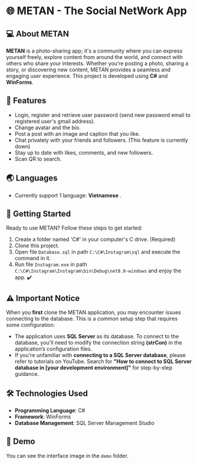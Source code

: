 # 🌐 METAN - The Social NetWork App
## 💻 About METAN
__METAN__ is a photo-sharing app; it's a community where you can express yourself freely, explore content from around the world, and connect with others who share your interests. Whether you’re posting a photo, sharing a story, or discovering new content, METAN provides a seamless and engaging user experience. This project is developed using __C#__ and __WinForms__.
## 🌟 Features
- Login, register and retrieve user password (send new password email to registered user's gmail address).
- Change avatar and the bio.
- Post a post with an image and caption that you like.
- Chat privately with your friends and followers. (This feature is currently down)
- Stay up to date with likes, comments, and new followers.
- Scan QR to search.
## 🌏 Languages 
- Currently support 1 language: __Vietnamese__ .
## 🚀 Getting Started
Ready to use METAN? Follow these steps to get started:
1. Create a folder named 'C#' in your computer's C drive. (Required)
2. Clone this project.
3. Open file `Database.sql` in path `C:\C#\Instagram\sql` and execute the command in it.
4. Run file `Instagram.exe` in path `C:\C#\Instagram\Instagram\bin\Debug\net8.0-windows` and enjoy the app. ✔️
## ⚠️ Important Notice
When you __first__ clone the METAN application, you may encounter issues connecting to the database. This is a common setup step that requires some configuration:
- The application uses __SQL Server__ as its database. To connect to the database, you'll need to modify the connection string __(strCon)__ in the application’s configuration files.
- If you're unfamiliar with __connecting to a SQL Server database__, please refer to tutorials on YouTube. Search for __"How to connect to SQL Server database in [your development environment]"__ for step-by-step guidance.
## 🛠️ Technologies Used
- **Programming Language**: C#
- **Framework**: WinForms
- **Database Management**: SQL Server Management Studio
## 👀 Demo
You can see the interface image in the `demo` folder.
